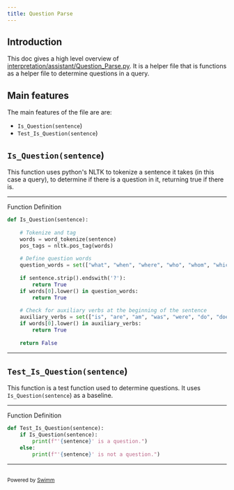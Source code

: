 ```yaml
---
title: Question Parse
---
```

## Introduction

This doc gives a high level overview of <SwmPath>[interpretation/assistant/Question_Parse.py](/interpretation/assistant/Question_Parse.py)</SwmPath>. It is a helper file that is functions as a helper file to determine questions in a query.

## Main features

The main features of the file are are:

- <SwmToken path="/interpretation/assistant/Question_Parse.py" pos="14:2:4" line-data="def Is_Question(sentence):">`Is_Question(sentence`</SwmToken>)
- <SwmToken path="/interpretation/assistant/Question_Parse.py" pos="35:2:4" line-data="def Test_Is_Question(sentence):">`Test_Is_Question(sentence`</SwmToken>)

## <SwmToken path="/interpretation/assistant/Question_Parse.py" pos="14:2:4" line-data="def Is_Question(sentence):">`Is_Question(sentence`</SwmToken>)

This function uses python's NLTK to tokenize a sentence it takes (in this case a query), to determine if there is a question in it, returning true if there is.

<SwmSnippet path="/interpretation/assistant/Question_Parse.py" line="14">

---

Function Definition

```python
def Is_Question(sentence):
    
    # Tokenize and tag
    words = word_tokenize(sentence)
    pos_tags = nltk.pos_tag(words)
    
    # Define question words
    question_words = set(["what", "when", "where", "who", "whom", "which", "whose", "why", "how"])
    
    if sentence.strip().endswith('?'):
        return True
    if words[0].lower() in question_words:
        return True
    
    # Check for auxiliary verbs at the beginning of the sentence
    auxiliary_verbs = set(["is", "are", "am", "was", "were", "do", "does", "did", "has", "have", "had", "will", "would", "shall", "should", "can", "could", "may", "might", "must"])
    if words[0].lower() in auxiliary_verbs:
        return True
    
    return False
```

---

</SwmSnippet>

## <SwmToken path="/interpretation/assistant/Question_Parse.py" pos="35:2:4" line-data="def Test_Is_Question(sentence):">`Test_Is_Question(sentence`</SwmToken>)

This function is a test function used to determine questions. It uses <SwmToken path="/interpretation/assistant/Question_Parse.py" pos="14:2:4" line-data="def Is_Question(sentence):">`Is_Question(sentence`</SwmToken>) as a baseline.&nbsp;

<SwmSnippet path="/interpretation/assistant/Question_Parse.py" line="35">

---

Function Definition

```python
def Test_Is_Question(sentence):
    if Is_Question(sentence):
        print(f"'{sentence}' is a question.")
    else:
        print(f"'{sentence}' is not a question.")
```

---

</SwmSnippet>

## 

<SwmMeta version="3.0.0" repo-id="Z2l0aHViJTNBJTNBUENBQSUzQSUzQUF2YWxvbkFjZQ==" repo-name="PCAA"><sup>Powered by [Swimm](https://app.swimm.io/)</sup></SwmMeta>
